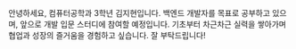 안녕하세요, 컴퓨터공학과 3학년 김지현입니다. 백엔드 개발자를 목표로 공부하고 있으며, 앞으로 개발 입문 스터디에 참여할 예정입니다. 기초부터 차근차근 실력을 쌓아가며 협업과 성장의 즐거움을 경험하고 싶습니다. 잘 부탁드립니다!

